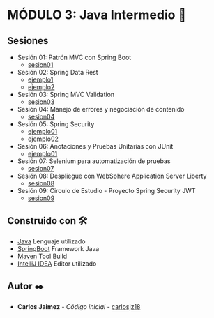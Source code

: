 # MÓDULO 3: Java Intermedio 🤖

## Sesiones
- Sesión 01: Patrón MVC con Spring Boot
    - [sesion01](./Sesion-01/sesion01)
- Sesión 02: Spring Data Rest
    - [ejemplo1](./Sesion-02/ejemplo1)
    - [ejemplo2](./Sesion-02/ejemplo2)
- Sesión 03: Spring MVC Validation
    - [sesion03](./Sesion-03/sesion03)
- Sesión 04: Manejo de errores y negociación de contenido
    - [sesion04](./Sesion-04/sesion04)
- Sesión 05: Spring Security
    - [ejemplo01](./Sesion-05/ejemplo01)
    - [ejemplo02](./Sesion-05/ejemplo02)
- Sesión 06: Anotaciones y Pruebas Unitarias con JUnit
    - [ejemplo01](./Sesion-06/ejemplo01)
- Sesión 07: Selenium para automatización de pruebas
    - [sesion07](./Sesion-07/sesion07)
- Sesión 08: Despliegue con WebSphere Application Server Liberty
    - [sesion08](./Sesion-08/sesion08)
- Sesión 09: Circulo de Estudio - Proyecto Spring Security JWT
    - [sesion09](./Sesion-09/sesion09)

## Construido con 🛠️

* [Java]() Lenguaje utilizado
* [SpringBoot]() Framework Java
* [Maven]() Tool Build
* [IntelliJ IDEA]() Editor utilizado

## Autor ✒️

* **Carlos Jaimez** - *Código inicial* - [carlosjz18](https://github.com/carlosjz18)